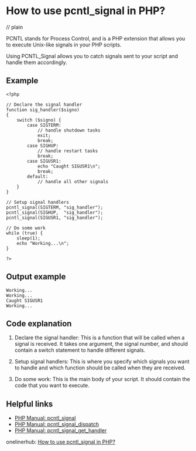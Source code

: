 # How to use pcntl_signal in PHP?
// plain

PCNTL stands for Process Control, and is a PHP extension that allows you to execute Unix-like signals in your PHP scripts.

Using PCNTL_Signal allows you to catch signals sent to your script and handle them accordingly.

## Example

```
<?php

// Declare the signal handler
function sig_handler($signo)
{
    switch ($signo) {
        case SIGTERM:
            // handle shutdown tasks
            exit;
            break;
        case SIGHUP:
            // handle restart tasks
            break;
        case SIGUSR1:
            echo "Caught SIGUSR1\n";
            break;
        default:
            // handle all other signals
    }
}

// Setup signal handlers
pcntl_signal(SIGTERM, "sig_handler");
pcntl_signal(SIGHUP,  "sig_handler");
pcntl_signal(SIGUSR1, "sig_handler");

// Do some work
while (true) {
    sleep(1);
    echo "Working...\n";
}

?>
```
## Output example

```
Working...
Working...
Caught SIGUSR1
Working...
```

## Code explanation


1. Declare the signal handler: This is a function that will be called when a signal is received. It takes one argument, the signal number, and should contain a switch statement to handle different signals.

2. Setup signal handlers: This is where you specify which signals you want to handle and which function should be called when they are received.

3. Do some work: This is the main body of your script. It should contain the code that you want to execute.

## Helpful links

- [PHP Manual: pcntl_signal](https://www.php.net/manual/en/function.pcntl-signal.php)
- [PHP Manual: pcntl_signal_dispatch](https://www.php.net/manual/en/function.pcntl-signal-dispatch.php)
- [PHP Manual: pcntl_signal_get_handler](https://www.php.net/manual/en/function.pcntl-signal-get-handler.php)

onelinerhub: [How to use pcntl_signal in PHP?](https://onelinerhub.com/php-pcntl/how-to-use-pcntl_signal-in-php)